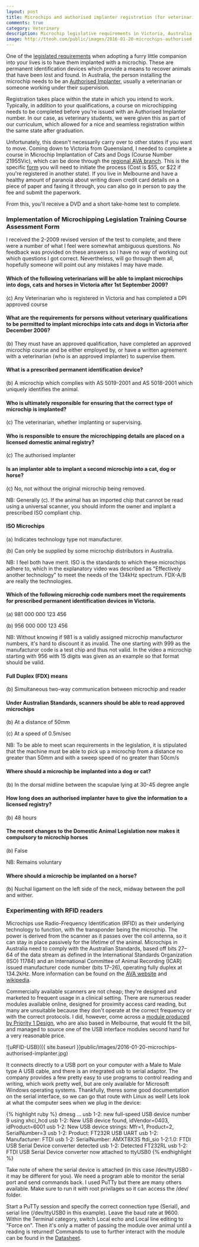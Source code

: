 ```yaml
---
layout: post
title: Microchips and authorised implanter registration (for veterinarians in Victoria, Australia)
comments: true
category: Veterinary
description: Microchip legislative requirements in Victoria, Australia, going through the test for veterinarians and experimenting with a custom FDX-B reader.
image: http://tteoh.com/public/images/2016-01-20-microchips-authorised-implanter.jpg
---
```


One of the <a href="http://agriculture.vic.gov.au/pets/registration-legislation-and-permits/Microchipping-of-Dogs,-Cats-and-Horses">legislated requirements</a> when adopting a furry little companion into your lives is to have them implanted with a microchip. These are permanent identification devices which provide a means to recover animals that have been lost and found. In Australia, the person installing the microchip needs to be an <a href="http://agriculture.vic.gov.au/pets/registration-legislation-and-permits/Microchipping-of-Dogs,-Cats-and-Horses/microchipping-information-for-authorised-implanters">Authorised Implanter</a>, usually a veterinarian or someone working under their supervision. 

<!--break-->

Registration takes place within the state in which you intend to work. Typically, in addition to your qualifications, a course on microchipping needs to be completed before you're issued with an Authorised Implanter number. In our case, as veterinary students, we were given this as part of our curriculum, which allowed for a nice and seamless registration within the same state after graduation.

Unfortunately, this doesn't necessarily carry over to other states if you want to move. Coming down to Victoria from Queensland, I needed to complete a course in Microchip Implantation of Cats and Dogs (Course Number 21955Vic), which can be done through the <a href="http://www.ava.com.au/about-us/my-ava-group/divisions-and-branches/victoria-0">regional AVA branch</a>. This is the specific <a href="http://www.ava.com.au/sites/default/files/Microchip%20Accreditation%20Registration%20Form.pdf">form</a> you will need to initiate the process (Cost is $55, or $22 if you're registered in another state). If you live in Melbourne and have a healthy amount of paranoia about writing down credit card details on a piece of paper and faxing it through, you can also go in person to pay the fee and submit the paperwork. 

From this, you'll receive a DVD and a short take-home test to complete.

### Implementation of Microchipping Legislation Training Course Assessment Form

I received the 2-2009 revised version of the test to complete, and there were a number of what I feel were somewhat ambiguous questions. No feedback was provided on these answers so I have no way of working out which questions I got correct. Nevertheless, will go through them all, hopefully someone will point out any mistakes I may have made. 

#### Which of the following veterinarians will be able to implant microchips into dogs, cats and horses in Victoria after 1st September 2009?

(c) Any Veterinarian who is registered in Victoria and has completed a DPI approved course

#### What are the requirements for persons without veterinary qualifications to be permitted to implant microchips into cats and dogs in Victoria after December 2006?

(b) They must have an approved qualification, have completed an approved microchip course and be either employed by, or have a written agreement with a veterinarian (who is an approved implanter) to supervise them.

#### What is a prescribed permanent identification device?

(b) A microchip which complies with AS 5019-2001 and AS 5018-2001 which uniquely identifies the animal.

#### Who is ultimately responsible for ensuring that the correct type of microchip is implanted?

(c) The veterinarian, whether implanting or supervising.

#### Who is responsible to ensure the microchipping details are placed on a licensed domestic animal registry?

(c) The authorised implanter

#### Is an implanter able to implant a second microchip into a cat, dog or horse?

(c) No, not without the original microchip being removed.

NB: Generally (c). If the animal has an imported chip that cannot be read using a universal scanner, you should inform the owner and implant a prescribed ISO compliant chip. 

#### ISO Microchips

(a) Indicates technology type not manufacturer.

(b) Can only be supplied by some microchip distributors in Australia.

NB: I feel both have merit. ISO is the standards to which these microchips adhere to, which in the explanatory video was described as "Effectively another technology" to meet the needs of the 134kHz spectrum. FDX-A/B are really the technologies. 

#### Which of the following microchip code numbers meet the requirements for prescribed permanent identification devices in Victoria.

(a) 981 000 000 123 456

(b) 956 000 000 123 456

NB: Without knowing if 981 is a validly assigned microchip manufacturor numbers, it's hard to discount it as invalid. The one starting with 999 as the manufacturor code is a test chip and thus not valid. In the video a microchip starting with 956 with 15 digits was given as an example so that format should be valid. 

#### Full Duplex (FDX) means

(b) Simultaneous two-way communication between microchip and reader

#### Under Australian Standards, scanners should be able to read approved microchips

(b) At a distance of 50mm

(c) At a speed of 0.5m/sec

NB: To be able to meet scan requirements in the legislation, it is stipulated that the machine must be able to pick up a microchip from a distance no greater than 50mm and with a sweep speed of no greater than 50cm/s

#### Where should a microchip be implanted into a dog or cat?

(b) In the dorsal midline between the scapulae lying at 30-45 degree angle

#### How long does an authorised implanter have to give the information to a licensed registry?

(b) 48 hours

#### The recent changes to the Domestic Animal Legislation now makes it compulsory to microchip horses

(b) False

NB: Remains voluntary

#### Where should a microchip be implanted on a horse?

(b) Nuchal ligament on the left side of the neck, midway between the poll and wither.


### Experimenting with RFID readers

Microchips use Radio-Frequency Identification (RFID) as their underlying technology to function, with the transponder being the microchip. The power is derived from the scanner as it passes over the coil antenna, so it can stay in place passively for the lifetime of the animal. Microchips in Australia need to comply with the Australian Standards, based off bits 27–64 of the data stream as defined in the International Standards Organization (ISO) 11784) and an International Committee of Animal Recording (ICAR) issued manufacturer code number (bits 17–26), operating fully duplex at 134.2kHz. More information can be found on the <a href="http://www.ava.com.au/policy/51-electronic-identification-animals">AVA website</a> and <a href="https://en.wikipedia.org/wiki/ISO_11784_%26_11785">wikipedia</a>.

Commercially available scanners are not cheap; they're designed and marketed to frequent usage in a clinical setting. There are numerous reader modules available online, designed for proximity access card reading, but many are unsuitable because they don't operate at the correct frequency or with the correct protocols. I did, however, come across a <a href="http://www.priority1design.com.au/rfid_reader_modules.html#mrfid_reader_writer">module produced by Priority 1 Design</a>, who are also based in Melbourne, that would fit the bill, and managed to source one of the USB interface modules second hand for a very reasonable price. 

![uRFID-USB]({{ site.baseurl }}public/images/2016-01-20-microchips-authorised-implanter.jpg)

It connects directly to a USB port on your computer with a Male to Male type A USB cable, and there is an integrated usb to serial adaptor. The company provides a few pretty easy to use programs to control reading and writing, which work pretty well, but are only available for Microsoft Windows operating systems. Thankfully, theres some good documentation on the serial interface, so we can go that route with Linux as well! Lets look at what the computer sees when we plug in the device:

{% highlight ruby %}
dmesg
...
usb 1-2: new full-speed USB device number 9 using xhci_hcd
usb 1-2: New USB device found, idVendor=0403, idProduct=6001
usb 1-2: New USB device strings: Mfr=1, Product=2, SerialNumber=3
usb 1-2: Product: FT232R USB UART
usb 1-2: Manufacturer: FTDI
usb 1-2: SerialNumber: AMXT8X3S
ftdi_sio 1-2:1.0: FTDI USB Serial Device converter detected
usb 1-2: Detected FT232RL
usb 1-2: FTDI USB Serial Device converter now attached to ttyUSB0
{% endhighlight %}

Take note of where the serial device is attached (in this case /dev/ttyUSB0 - it may be different for you). We need a program able to monitor the serial port and send commands back. I used PuTTy but there are many others available. Make sure to run it with root privilages so it can access the /dev/ folder.

Start a PuTTy session and specify the correct connection type (Serial), and serial line (/dev/ttyUSB0 in this example). Leave the baud rate at 9600. Within the Terminal category, switch Local echo and Local line editing to "Force on". Then it's only a matter of passing the module over animal until a reading is returned! Commands to use to further interact with the module can be found in the [Datasheet](http://www.priority1design.com.au/rfid_reader_usb.pdf).
